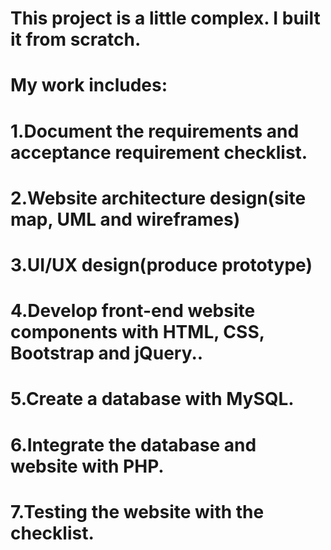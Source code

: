 # This project is a little complex. I built it from scratch.

# My work includes:

# 1.Document the requirements and acceptance requirement checklist.

# 2.Website architecture design(site map, UML and wireframes)

# 3.UI/UX design(produce prototype)

# 4.Develop front-end website components with HTML, CSS, Bootstrap and jQuery..

# 5.Create a database with MySQL.

# 6.Integrate the database and website with PHP.

# 7.Testing the website with the checklist.
